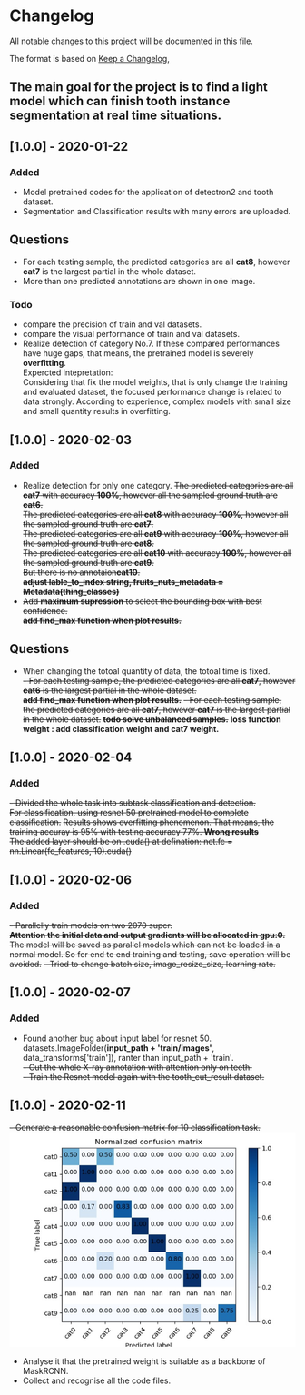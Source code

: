 # Changelog
All notable changes to this project will be documented in this file.

The format is based on [Keep a Changelog](https://keepachangelog.com/en/1.0.0/),

## The main goal for the project is to find a light model which can finish tooth instance segmentation at real time situations. 

## [1.0.0] - 2020-01-22
### Added
- Model pretrained codes for the application of detectron2 and tooth dataset.
- Segmentation and Classification results with many errors are uploaded.
## Questions
- For each testing sample, the predicted categories are all **cat8**, however **cat7** is  the largest partial in the whole dataset.
- More than one predicted annotations are shown in one image.
### Todo
- compare the precision of train and val datasets.
- compare the visual performance of train and val datasets.
- Realize detection of category No.7.
If these compared performances have huge gaps, that means, the pretrained model is severely **overfitting**.  
Expercted intepretation:  
Considering that fix the model weights, that is only change the training and evaluated dataset, the focused performance change is related to data strongly. According to experience, complex models with small size and small quantity results in overfitting.

## [1.0.0] - 2020-02-03
### Added
- Realize detection for only one category. 
  ~~The predicted categories are all **cat7** with accuracy **100%**, however all the sampled ground truth are **cat6**.~~  
  ~~The predicted categories are all **cat8** with accuracy **100%**, however all the sampled ground truth are **cat7**.~~  
  ~~The predicted categories are all **cat9** with accuracy **100%**, however all the sampled ground truth are **cat8**.~~  
  ~~The predicted categories are all **cat10** with accuracy **100%**, however all the sampled ground truth are **cat9**.~~  
  ~~But there is no annotaion**cat10**.~~  
  ~~**adjust lable_to_index string, fruits_nuts_metadata = Metadata(thing_classes)**~~
- ~~Add **maximum supression** to select the bounding box with best confidence.~~  
  ~~**add find_max function when plot results.**~~
## Questions
- When changing the totoal quantity of data, the totoal time is fixed.  
~~- For each testing sample, the predicted categories are all **cat7**, however **cat6** is the largest partial in the whole dataset.~~   
 ~~**add find_max function when plot results.**~~
~~- For each testing sample, the predicted categories are all **cat7**, however **cat7** is the largest partial in the whole dataset.~~
 ~~**todo solve unbalanced samples.**~~
 **loss function weight : add classification weight and cat7 weight.**
## [1.0.0] - 2020-02-04
### Added
~~- Divided the whole task into subtask classification and detection.~~   
  ~~For classification, using resnet 50 pretrained model to complete classification.~~
  ~~Results shows overfitting phenomenon. That means, the training accuray is 95% with testing accuracy 77%.  **Wrong results**~~  
  ~~The added layer should be on .cuda() at defination: net.fc = nn.Linear(fc_features, 10).cuda()~~  
  
## [1.0.0] - 2020-02-06
### Added
~~- Parallelly train models on two 2070 super.~~    
  ~~**Attention the initial data and output gradients will be allocated in gpu:0.**~~   
  ~~The model will be saved as parallel models which can not be loaded in a normal model. So for end to end training and testing, save operation will be avoided.~~
~~- Tried to change batch size, image_resize_size, learning rate.~~  
  
## [1.0.0] - 2020-02-07
### Added
- Found another bug about input label for resnet 50. datasets.ImageFolder(**input_path + 'train/images'**, data_transforms['train']), ranter than input_path + 'train'.  
~~- Cut the whole X-ray annotation with attention only on teeth.~~  
~~- Train the Resnet model again with the tooth_cut_result dataset.~~  

## [1.0.0] - 2020-02-11   
~~- Generate a reasonable confusion matrix for 10 classification task.~~  
![image](https://github.com/liangjiubujiu/tracking-and-detection/blob/master/images/confusion_matrix.jpg)
- Analyse it that the pretrained weight is suitable as a backbone of MaskRCNN. 
- Collect and recognise all the code files.

